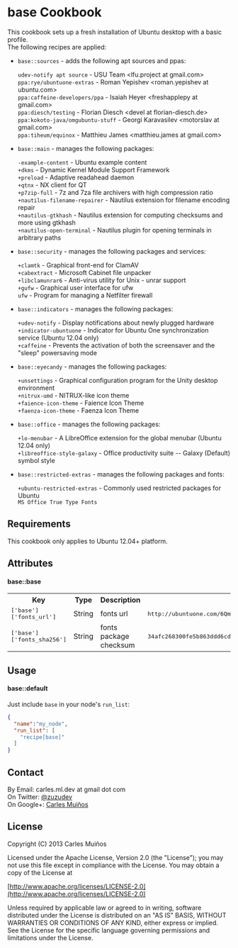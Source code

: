 # base Cookbook

This cookbook sets up a fresh installation of Ubuntu desktop with a basic profile.  
The following recipes are applied:

- `base::sources` - adds the following apt sources and ppas:
  
  `udev-notify apt source`          - USU Team &lt;lfu.project at gmail.com&gt;  
  `ppa:rye/ubuntuone-extras`        - Roman Yepishev &lt;roman.yepishev at ubuntu.com&gt;  
  `ppa:caffeine-developers/ppa`     - Isaiah Heyer &lt;freshapplepy at gmail.com&gt;  
  `ppa:diesch/testing`              - Florian Diesch &lt;devel at florian-diesch.de&gt;  
  `ppa:kokoto-java/omgubuntu-stuff` - Georgi Karavasilev &lt;motorslav at gmail.com&gt;  
  `ppa:tiheum/equinox`              - Matthieu James &lt;matthieu.james at gmail.com&gt;

- `base::main` - manages the following packages:
  
  `-example-content`            - Ubuntu example content  
  `+dkms`                       - Dynamic Kernel Module Support Framework  
  `+preload`                    - Adaptive readahead daemon  
  `+qtnx`                       - NX client for QT  
  `+p7zip-full`                 - 7z and 7za file archivers with high compression ratio  
  `+nautilus-filename-repairer` - Nautilus extension for filename encoding repair  
  `+nautilus-gtkhash`           - Nautilus extension for computing checksums and more using gtkhash  
  `+nautilus-open-terminal`     - Nautilus plugin for opening terminals in arbitrary paths

- `base::security` - manages the following packages and services:

  `+clamtk`        - Graphical front-end for ClamAV  
  `+cabextract`    - Microsoft Cabinet file unpacker  
  `+libclamunrar6` - Anti-virus utility for Unix - unrar support  
  `+gufw`          - Graphical user interface for ufw  
  `ufw` - Program for managing a Netfilter firewall

- `base::indicators` - manages the following packages:

  `+udev-notify`         - Display notifications about newly plugged hardware  
  `+indicator-ubuntuone` - Indicator for Ubuntu One synchronization service (Ubuntu 12.04 only)  
  `+caffeine`            - Prevents the activation of both the screensaver and the "sleep" powersaving mode

- `base::eyecandy` - manages the following packages:

  `+unsettings`         - Graphical configuration program for the Unity desktop environment  
  `+nitrux-umd`         - NITRUX-like icon theme  
  `+faience-icon-theme` - Faience Icon Theme  
  `+faenza-icon-theme`  - Faenza Icon Theme

- `base::office` - manages the following packages:

  `+lo-menubar`               - A LibreOffice extension for the global menubar (Ubuntu 12.04 only)  
  `+libreoffice-style-galaxy` - Office productivity suite -- Galaxy (Default) symbol style

- `base::restricted-extras` - manages the following packages and fonts:

  `+ubuntu-restricted-extras` - Commonly used restricted packages for Ubuntu  
  `MS Office True Type Fonts`


## Requirements

This cookbook only applies to Ubuntu 12.04+ platform.


## Attributes

#### base::base
<table>
  <tr>
    <th>Key</th>
    <th>Type</th>
    <th>Description</th>
    <th>Default</th>
  </tr>
  <tr>
    <td><tt>['base']['fonts_url']</tt></td>
    <td>String</td>
    <td>fonts url</td>
    <td><tt>http://ubuntuone.com/6QmipqSO7F5OXSwhDPOs4J</tt></td>
  </tr>
  <tr>
    <td><tt>['base']['fonts_sha256']</tt></td>
    <td>String</td>
    <td>fonts package checksum</td>
    <td><tt>34afc268300fe5b863ddd6cde973aba3a87d7512ae92e37e4de891a49faa3465</tt></td>
  </tr>
</table>


## Usage

#### base::default
Just include `base` in your node's `run_list`:

```json
{
  "name":"my_node",
  "run_list": [
    "recipe[base]"
  ]
}
```


## Contact

By Email:   carles.ml.dev at gmail dot com  
On Twitter: [@zuzudev](https://twitter.com/zuzudev)  
On Google+: [Carles Muiños](https://plus.google.com/109480759201585988691)


## License

Copyright (C) 2013 Carles Muiños

Licensed under the Apache License, Version 2.0 (the "License");
you may not use this file except in compliance with the License.
You may obtain a copy of the License at

[http://www.apache.org/licenses/LICENSE-2.0](http://www.apache.org/licenses/LICENSE-2.0)

Unless required by applicable law or agreed to in writing, software
distributed under the License is distributed on an "AS IS" BASIS,
WITHOUT WARRANTIES OR CONDITIONS OF ANY KIND, either express or implied.
See the License for the specific language governing permissions and
limitations under the License.

